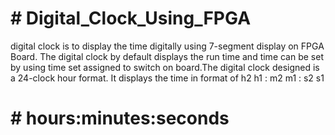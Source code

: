 # # Digital_Clock_Using_FPGA
digital clock is to display the time digitally using 7-segment display on FPGA Board. The digital clock by default displays the run time and time can be set by using time set assigned to switch on board.The digital clock designed is a 24-clock hour format. It displays the time in format of h2 h1 : m2 m1 : s2 s1 
# # hours:minutes:seconds

